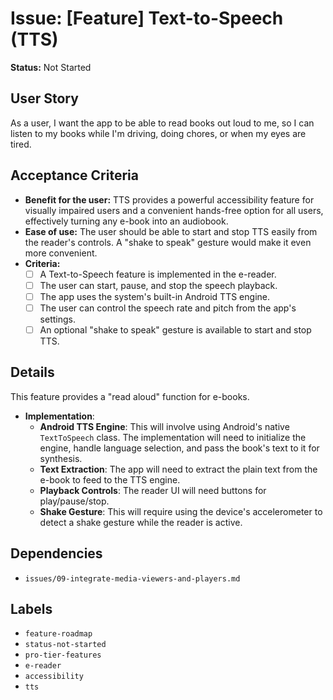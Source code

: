 # Issue: [Feature] Text-to-Speech (TTS)

**Status:** Not Started

## User Story
As a user, I want the app to be able to read books out loud to me, so I can listen to my books while I'm driving, doing chores, or when my eyes are tired.

## Acceptance Criteria
- **Benefit for the user:** TTS provides a powerful accessibility feature for visually impaired users and a convenient hands-free option for all users, effectively turning any e-book into an audiobook.
- **Ease of use:** The user should be able to start and stop TTS easily from the reader's controls. A "shake to speak" gesture would make it even more convenient.
- **Criteria:**
    - [ ] A Text-to-Speech feature is implemented in the e-reader.
    - [ ] The user can start, pause, and stop the speech playback.
    - [ ] The app uses the system's built-in Android TTS engine.
    - [ ] The user can control the speech rate and pitch from the app's settings.
    - [ ] An optional "shake to speak" gesture is available to start and stop TTS.

## Details
This feature provides a "read aloud" function for e-books.

- **Implementation**:
    - **Android TTS Engine**: This will involve using Android's native `TextToSpeech` class. The implementation will need to initialize the engine, handle language selection, and pass the book's text to it for synthesis.
    - **Text Extraction**: The app will need to extract the plain text from the e-book to feed to the TTS engine.
    - **Playback Controls**: The reader UI will need buttons for play/pause/stop.
    - **Shake Gesture**: This will require using the device's accelerometer to detect a shake gesture while the reader is active.

## Dependencies
- `issues/09-integrate-media-viewers-and-players.md`

## Labels
- `feature-roadmap`
- `status-not-started`
- `pro-tier-features`
- `e-reader`
- `accessibility`
- `tts`
